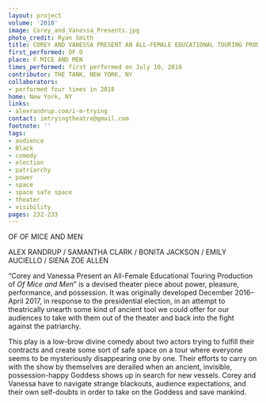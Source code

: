 ```yaml
---
layout: project
volume: '2018'
image: Corey_and_Vanessa_Presents.jpg
photo_credit: Ryan Smith
title: COREY AND VANESSA PRESENT AN ALL-FEMALE EDUCATIONAL TOURING PRODUCTION
first_performed: OF O
place: F MICE AND MEN
times_performed: first performed on July 10, 2018
contributor: THE TANK, NEW YORK, NY
collaborators:
- performed four times in 2018
home: New York, NY
links:
- alexrandrup.com/i-m-trying
contact: imtryingtheatre@gmail.com
footnote: ''
tags:
- audience
- Black
- comedy
- election
- patriarchy
- power
- space
- space safe space
- theater
- visibility
pages: 232-233
---
```




OF OF MICE AND MEN

ALEX RANDRUP / SAMANTHA CLARK / BONITA JACKSON / EMILY AUCIELLO / SIENA ZOE ALLEN

“Corey and Vanessa Present an All-Female Educational Touring Production of _Of Mice and Men_” is a devised theater piece about power, pleasure, performance, and possession. It was originally developed December 2016–April 2017, in response to the presidential election, in an attempt to theatrically unearth some kind of ancient tool we could offer for our audiences to take with them out of the theater and back into the fight against the patriarchy.

This play is a low-brow divine comedy about two actors trying to fulfill their contracts and create some sort of safe space on a tour where everyone seems to be mysteriously disappearing one by one. Their efforts to carry on with the show by themselves are derailed when an ancient, invisible, possession-happy Goddess shows up in search for new vessels. Corey and Vanessa have to navigate strange blackouts, audience expectations, and their own self-doubts in order to take on the Goddess and save mankind.
